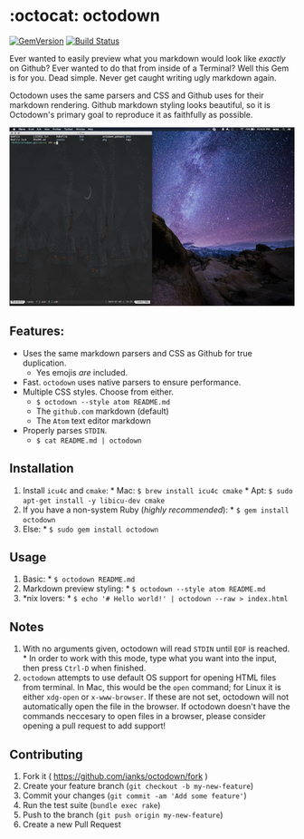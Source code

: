 :octocat: octodown
==================
[![GemVersion](https://badge.fury.io/rb/octodown.svg)](http://badge.fury.io/rb/octodown)
[![Build Status](https://travis-ci.org/ianks/octodown.svg)](https://travis-ci.org/ianks/octodown)

Ever wanted to easily preview what you markdown would look like *exactly* on
Github? Ever wanted to do that from inside of a Terminal? Well this Gem is for
you. Dead simple. Never get caught writing ugly markdown again.

Octodown uses the same parsers and CSS and Github uses for their markdown
rendering. Github markdown styling looks beautiful, so it is Octodown's
primary goal to reproduce it as faithfully as possible.

![Octodown GIF](assets/octodown.gif?raw=true)

## Features:

  * Uses the same markdown parsers and CSS as Github for true duplication.
    - Yes emojis *are* included.
  * Fast. `octodown` uses native parsers to ensure performance.
  * Multiple CSS styles. Choose from either.
    - `$ octodown --style atom README.md`
    - The `github.com` markdown (default)
    - The `Atom` text editor markdown
  * Properly parses `STDIN`.
    - `$ cat README.md | octodown`

## Installation

  1. Install `icu4c` and `cmake`:
    * Mac: `$ brew install icu4c cmake`
    * Apt: `$ sudo apt-get install -y libicu-dev cmake`
  2. If you have a non-system Ruby (*highly recommended*):
    * `$ gem install octodown`
  3. Else:
    * `$ sudo gem install octodown`

## Usage

  1. Basic:
    * `$ octodown README.md`
  2. Markdown preview styling:
    * `$ octodown --style atom README.md`
  3. *nix lovers:
    * `$ echo '# Hello world!' | octodown --raw > index.html`

## Notes

  1. With no arguments given, octodown will read `STDIN` until `EOF` is reached.
    * In order to work with this mode, type what you want into the input, then press
  `Ctrl-D` when finished.
  2. `octodown` attempts to use default OS support for opening HTML files from
  terminal. In Mac, this would be the `open` command; for Linux it is either
  `xdg-open` or `x-www-browser`. If these are not set, octodown will not
  automatically open the file in the browser. If octodown doesn't have the
  commands neccesary to open files in a browser, please consider opening a pull
  request to add support!

## Contributing

  1. Fork it ( https://github.com/ianks/octodown/fork )
  2. Create your feature branch (`git checkout -b my-new-feature`)
  3. Commit your changes (`git commit -am 'Add some feature'`)
  4. Run the test suite (`bundle exec rake`)
  5. Push to the branch (`git push origin my-new-feature`)
  6. Create a new Pull Request
